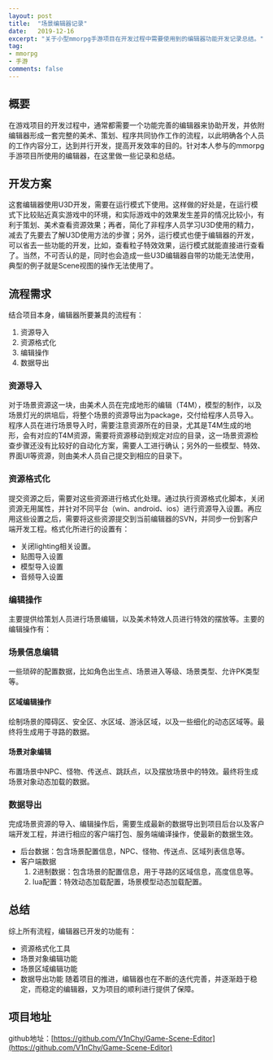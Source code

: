 ```yaml
---
layout: post
title:  "场景编辑器记录"
date:   2019-12-16
excerpt: "关于小型mmorpg手游项目在开发过程中需要使用到的编辑器功能开发记录总结。"
tag:
- mmorpg
- 手游
comments: false
---
```


## 概要

在游戏项目的开发过程中，通常都需要一个功能完善的编辑器来协助开发，并依附编辑器形成一套完整的美术、策划、程序共同协作工作的流程，以此明确各个人员的工作内容分工，达到并行开发，提高开发效率的目的。针对本人参与的mmorpg手游项目所使用的编辑器，在这里做一些记录和总结。

## 开发方案

这套编辑器使用U3D开发，需要在运行模式下使用。这样做的好处是，在运行模式下比较贴近真实游戏中的环境，和实际游戏中的效果发生差异的情况比较小，有利于策划、美术查看资源效果；再者，简化了非程序人员学习U3D使用的精力，减去了先要去了解U3D使用方法的步骤；另外，运行模式也便于编辑器的开发，可以省去一些功能的开发，比如，查看粒子特效效果，运行模式就能直接进行查看了。当然，不可否认的是，同时也会造成一些U3D编辑器自带的功能无法使用，典型的例子就是Scene视图的操作无法使用了。

## 流程需求

结合项目本身，编辑器所要兼具的流程有：
1. 资源导入
2. 资源格式化
3. 编辑操作
4. 数据导出

### 资源导入

对于场景资源这一块，由美术人员在完成地形的编辑（T4M），模型的制作，以及场景灯光的烘培后，将整个场景的资源导出为package，交付给程序人员导入。程序人员在进行场景导入时，需要注意资源所在的目录，尤其是T4M生成的地形，会有对应的T4M资源，需要将资源移动到规定对应的目录，这一场景资源检查步骤还没有比较好的自动化方案，需要人工进行确认；另外的一些模型、特效、界面UI等资源，则由美术人员自己提交到相应的目录下。

### 资源格式化

提交资源之后，需要对这些资源进行格式化处理。通过执行资源格式化脚本，关闭资源无用属性，并针对不同平台（win、android、ios）进行资源导入设置。再应用这些设置之后，需要将这些资源提交到当前编辑器的SVN，并同步一份到客户端开发工程。格式化所进行的设置有：
* 关闭lighting相关设置。
* 贴图导入设置
* 模型导入设置
* 音频导入设置

### 编辑操作

主要提供给策划人员进行场景编辑，以及美术特效人员进行特效的摆放等。主要的编辑操作有：
### 场景信息编辑
一些琐碎的配置数据，比如角色出生点、场景进入等级、场景类型、允许PK类型等。
#### 区域编辑操作
绘制场景的障碍区、安全区、水区域、游泳区域，以及一些细化的动态区域等。最终将生成用于寻路的数据。
#### 场景对象编辑
布置场景中NPC、怪物、传送点、跳跃点，以及摆放场景中的特效。最终将生成场景对象动态加载的数据。

### 数据导出

完成场景资源的导入、编辑操作后，需要生成最新的数据导出到项目后台以及客户端开发工程，并进行相应的客户端打包、服务端编译操作，使最新的数据生效。
* 后台数据：包含场景配置信息，NPC、怪物、传送点、区域列表信息等。
* 客户端数据
   1. 2进制数据：包含场景的配置信息，用于寻路的区域信息，高度信息等。
   2. lua配置：特效动态加载配置，场景模型动态加载配置。

## 总结

综上所有流程，编辑器已开发的功能有：
* 资源格式化工具
* 场景对象编辑功能
* 场景区域编辑功能
* 数据导出功能
随着项目的推进，编辑器也在不断的迭代完善，并逐渐趋于稳定，而稳定的编辑器，又为项目的顺利进行提供了保障。

## 项目地址

github地址：[https://github.com/V1nChy/Game-Scene-Editor](https://github.com/V1nChy/Game-Scene-Editor)
